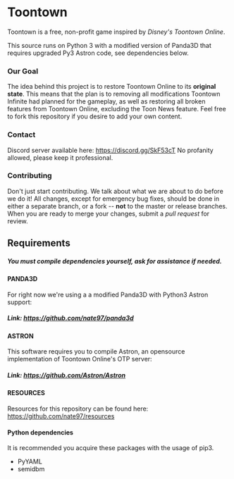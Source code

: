 Toontown
=================
Toontown is a free, non-profit game inspired by _Disney's Toontown Online_.

This source runs on Python 3 with a modified version of Panda3D that requires upgraded Py3 Astron code, see dependencies below.


### Our Goal ###
The idea behind this project is to restore Toontown Online to its **original state**. This means that the plan is to removing all modifications Toontown Infinite had planned for the gameplay, as well as restoring all broken features from Toontown Online, excluding the Toon News feature. Feel free to fork this repository if you desire to add your own content.

### Contact ###
Discord server available here: https://discord.gg/SkF53cT
No profanity allowed, please keep it professional.

### Contributing ###
Don't just start contributing. We talk about what we are about to do before we do it! All changes, except for emergency bug fixes, should be done in either a separate branch, or a fork -- **not** to the master or release branches. When you are ready to merge your changes, submit a _pull request_ for review.

## Requirements ##

##### You must compile dependencies yourself, ask for assistance if needed. #####

#### PANDA3D
For right now we're using a a modified Panda3D with Python3 Astron support:
##### Link: https://github.com/nate97/panda3d

#### ASTRON
This software requires you to compile Astron, an opensource implementation of Toontown Online's OTP server:
##### Link: https://github.com/Astron/Astron

#### RESOURCES
Resources for this repository can be found here:
https://github.com/nate97/resources

#### Python dependencies ####
It is recommended you acquire these packages with the usage of pip3.
* PyYAML
* semidbm
